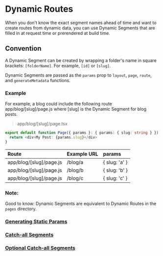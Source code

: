 # Dynamic Routes
When you don't know the exact segment names ahead of time and want to create routes from dynamic data, you can use Dynamic Segments that are filled in at request time or prerendered at build time.

## Convention
A Dynamic Segment can be created by wrapping a folder's name in square brackets: `[folderName]`. For example, `[id]` or `[slug]`.

Dynamic Segments are passed as the `params` prop to `layout`, `page`, `route`, and `generateMetadata` functions.

### Example
For example, a blog could include the following route app/blog/[slug]/page.js where [slug] is the Dynamic Segment for blog posts.

> app/blog/[slug]/page.tsx
```typescript
export default function Page({ params }: { params: { slug: string } }) {
  return <div>My Post: {params.slug}</div>
}
```

Route            	         |Example URL      |    params     
| :------------------------- | :-------------- | :------------------ |
app/blog/[slug]/page.js	     |     /blog/a     |	{ slug: 'a'      }
app/blog/[slug]/page.js	     |     /blog/b     |	{ slug: 'b'      }
app/blog/[slug]/page.js	     |     /blog/c     |	{ slug: 'c'      }

### Note:
Good to know: Dynamic Segments are equivalent to Dynamic Routes in the `pages` directory.

### [Generating Static Params](https://nextjs.org/docs/app/building-your-application/routing/dynamic-routes#generating-static-params)
### [Catch-all Segments](https://nextjs.org/docs/app/building-your-application/routing/dynamic-routes#catch-all-segments)
### [Optional Catch-all Segments](https://nextjs.org/docs/app/building-your-application/routing/dynamic-routes#optional-catch-all-segments)